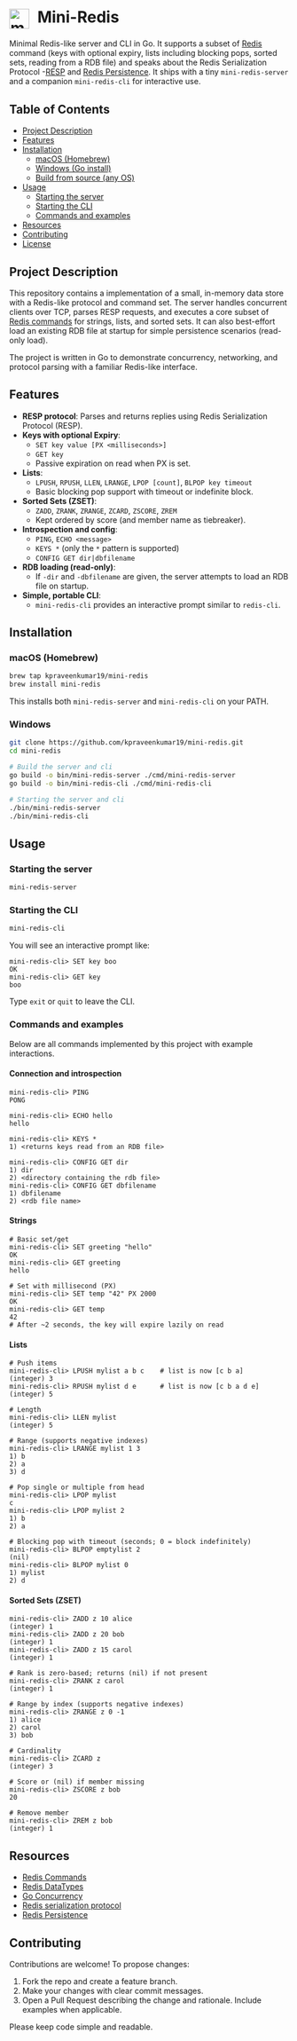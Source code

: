 <h1>
  <img src="assets/images/icon.png" alt="mini-redis icon" width="36" height="36" style="vertical-align: middle; margin-right: 8px;" />
  Mini-Redis
</h1>

Minimal Redis-like server and CLI in Go. It supports a subset of [Redis](https://redis.io) command (keys with optional expiry, lists including blocking pops, sorted sets, reading from a RDB file) and speaks about the Redis Serialization Protocol -[RESP](https://redis.io/docs/latest/develop/reference/protocol-spec/) and [Redis Persistence](https://redis.io/docs/latest/operate/oss_and_stack/management/persistence/). It ships with a tiny `mini-redis-server` and a companion `mini-redis-cli` for interactive use.

## Table of Contents

- [Project Description](#project-description)
- [Features](#features)
- [Installation](#installation)
  - [macOS (Homebrew)](#macos-homebrew)
  - [Windows (Go install)](#windows-go-install)
  - [Build from source (any OS)](#build-from-source-any-os)
- [Usage](#usage)
  - [Starting the server](#starting-the-server)
  - [Starting the CLI](#starting-the-cli)
  - [Commands and examples](#commands-and-examples)
- [Resources](#resources)
- [Contributing](#contributing)
- [License](#license)

## Project Description

This repository contains a implementation of a small, in-memory data store with a Redis-like protocol and command set. The server handles concurrent clients over TCP, parses RESP requests, and executes a core subset of [Redis commands](https://redis.io/docs/latest/commands//?group=bf) for strings, lists, and sorted sets. It can also best-effort load an existing RDB file at startup for simple persistence scenarios (read-only load).

The project is written in Go to demonstrate concurrency, networking, and protocol parsing with a familiar Redis-like interface.

## Features

- **RESP protocol**: Parses and returns replies using Redis Serialization Protocol (RESP).
- **Keys with optional Expiry**:
  - `SET key value [PX <milliseconds>]`
  - `GET key`
  - Passive expiration on read when PX is set.
- **Lists**:
  - `LPUSH`, `RPUSH`, `LLEN`, `LRANGE`, `LPOP [count]`, `BLPOP key timeout`
  - Basic blocking pop support with timeout or indefinite block.
- **Sorted Sets (ZSET)**:
  - `ZADD`, `ZRANK`, `ZRANGE`, `ZCARD`, `ZSCORE`, `ZREM`
  - Kept ordered by score (and member name as tiebreaker).
- **Introspection and config**:
  - `PING`, `ECHO <message>`
  - `KEYS *` (only the `*` pattern is supported)
  - `CONFIG GET dir|dbfilename`
- **RDB loading (read-only)**:
  - If `-dir` and `-dbfilename` are given, the server attempts to load an RDB file on startup.
- **Simple, portable CLI**:
  - `mini-redis-cli` provides an interactive prompt similar to `redis-cli`.

## Installation

### macOS (Homebrew)

```bash
brew tap kpraveenkumar19/mini-redis
brew install mini-redis
```

This installs both `mini-redis-server` and `mini-redis-cli` on your PATH.

### Windows

```bash
git clone https://github.com/kpraveenkumar19/mini-redis.git
cd mini-redis

# Build the server and cli
go build -o bin/mini-redis-server ./cmd/mini-redis-server
go build -o bin/mini-redis-cli ./cmd/mini-redis-cli

# Starting the server and cli
./bin/mini-redis-server
./bin/mini-redis-cli
```

## Usage

### Starting the server

```bash
mini-redis-server
```

### Starting the CLI

```bash
mini-redis-cli 
```

You will see an interactive prompt like:

```
mini-redis-cli> SET key boo
OK
mini-redis-cli> GET key
boo
```

Type `exit` or `quit` to leave the CLI.

### Commands and examples

Below are all commands implemented by this project with example interactions.

#### Connection and introspection

```text
mini-redis-cli> PING
PONG

mini-redis-cli> ECHO hello
hello

mini-redis-cli> KEYS *
1) <returns keys read from an RDB file>

mini-redis-cli> CONFIG GET dir
1) dir
2) <directory containing the rdb file>
mini-redis-cli> CONFIG GET dbfilename
1) dbfilename
2) <rdb file name>
```

#### Strings

```text
# Basic set/get
mini-redis-cli> SET greeting "hello"
OK
mini-redis-cli> GET greeting
hello

# Set with millisecond (PX)
mini-redis-cli> SET temp "42" PX 2000
OK
mini-redis-cli> GET temp
42
# After ~2 seconds, the key will expire lazily on read
```

#### Lists

```text
# Push items
mini-redis-cli> LPUSH mylist a b c    # list is now [c b a]
(integer) 3
mini-redis-cli> RPUSH mylist d e      # list is now [c b a d e]
(integer) 5

# Length
mini-redis-cli> LLEN mylist
(integer) 5

# Range (supports negative indexes)
mini-redis-cli> LRANGE mylist 1 3
1) b
2) a
3) d

# Pop single or multiple from head
mini-redis-cli> LPOP mylist
c
mini-redis-cli> LPOP mylist 2
1) b
2) a

# Blocking pop with timeout (seconds; 0 = block indefinitely)
mini-redis-cli> BLPOP emptylist 2
(nil)
mini-redis-cli> BLPOP mylist 0
1) mylist
2) d
```

#### Sorted Sets (ZSET)

```text
mini-redis-cli> ZADD z 10 alice
(integer) 1
mini-redis-cli> ZADD z 20 bob
(integer) 1
mini-redis-cli> ZADD z 15 carol
(integer) 1

# Rank is zero-based; returns (nil) if not present
mini-redis-cli> ZRANK z carol
(integer) 1

# Range by index (supports negative indexes)
mini-redis-cli> ZRANGE z 0 -1
1) alice
2) carol
3) bob

# Cardinality
mini-redis-cli> ZCARD z
(integer) 3

# Score or (nil) if member missing
mini-redis-cli> ZSCORE z bob
20

# Remove member
mini-redis-cli> ZREM z bob
(integer) 1
```

## Resources

- [Redis Commands](https://redis.io/docs/latest/commands//?group=bf)
- [Redis DataTypes](https://redis.io/docs/latest/develop/data-types/)
- [Go Concurrency](https://go.dev/tour/concurrency/1)
- [Redis serialization protocol](https://redis.io/docs/latest/develop/reference/protocol-spec/)
- [Redis Persistence](https://redis.io/docs/latest/operate/oss_and_stack/management/persistence/)

## Contributing

Contributions are welcome! To propose changes:

1. Fork the repo and create a feature branch.
2. Make your changes with clear commit messages.
3. Open a Pull Request describing the change and rationale. Include examples when applicable.

Please keep code simple and readable.
